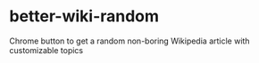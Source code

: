 # better-wiki-random
Chrome button to get a random non-boring Wikipedia article with customizable topics
